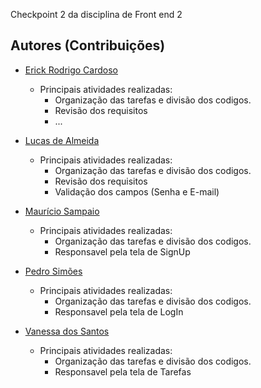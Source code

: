 Checkpoint 2 da disciplina de Front end 2

## Autores (Contribuições)


- [Erick Rodrigo Cardoso](https://github.com/erickrsc)
    - Principais atividades realizadas:
        - Organização das tarefas e divisão dos codigos. 
        - Revisão dos requisitos
        - ...
        
- [Lucas de Almeida](https://github.com/Nogget1)
    - Principais atividades realizadas:
        - Organização das tarefas e divisão dos codigos. 
        - Revisão dos requisitos
        - Validação dos campos (Senha e E-mail)

- [Maurício Sampaio](https://github.com/mau-sampaio)
    - Principais atividades realizadas:
        - Organização das tarefas e divisão dos codigos. 
        - Responsavel pela tela de SignUp
   

- [Pedro Simões](https://github.com/pss-ctd)
    - Principais atividades realizadas:
         - Organização das tarefas e divisão dos codigos. 
        - Responsavel pela tela de LogIn
    

- [Vanessa dos Santos](https://github.com/VanessaVieira34)
    - Principais atividades realizadas:
        - Organização das tarefas e divisão dos codigos. 
        - Responsavel pela tela de Tarefas
        
